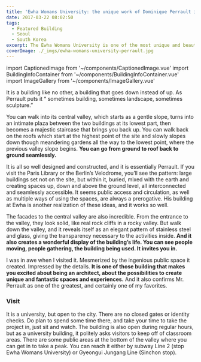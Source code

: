 ```yaml
---
title: 'Ewha Womans University: the unique work of Dominique Perrault in Seoul'
date: 2017-03-22 08:02:50
tags:
  - Featured Building
  - Seoul
  - South Korea
excerpt: The Ewha Womans University is one of the most unique and beautiful buildings I’ve ever visited.
coverImage: ./_imgs/ewha-womans-university-perrault.jpg
---
```

import CaptionedImage from '~/components/CaptionedImage.vue'
import BuildingInfoContainer from '~/components/BuildingInfoContainer.vue'
import ImageGallery from '~/components/ImageGallery.vue'

It is a building like no other, a building that goes down instead of up. As Perrault puts it “ sometimes building, sometimes landscape, sometimes sculpture.”

<captioned-image alt="Ewha Womans Library - Sketch" caption="Concept sketch by Perrault © Dominique Perrault Architects" imgFile="/blog/170322-ewha/large_ufe_2008-croquis_dp_web_5ff59.jpg" :blog="true"/>

You can walk into its central valley, which starts as a gentle slope, turns into an intimate plaza between the two buildings at its lowest part, then becomes a majestic staircase that brings you back up. You can walk back on the roofs which start at the highest point of the site and slowly slopes down though meandering gardens all the way to the lowest point, where the previous valley slope begins. **You can go from ground to roof back to ground seamlessly.**

<captioned-image alt="Ewha Womans University - The lower, flat part of the valley" caption="The lower, flat part of the valley" imgFile="/blog/170322-ewha/Ewha-Womans-University-9.jpg" :blog="true" format="v"/>

It is all so well designed and constructed, and it is essentially Perrault. If you visit the Paris Library or the Berlin’s Velodrome, you’ll see the pattern: large buildings set not on the site, but within it, buried, mixed with the earth and creating spaces up, down and above the ground level, all interconnected and seamlessly accessible. It seems public access and circulation, as well as multiple ways of using the spaces, are always a prerogative. His building at Ewha is another realization of these ideas, and it works so well.

<captioned-image alt="Ewha Womans University - Walking up the staircase at the north end of the valley" caption="Walking up the staircase at the north end of the valley" imgFile="/blog/170322-ewha/Ewha-Womans-University-18.jpg" :blog="true"/>

The facades to the central valley are also incredible. From the entrance to the valley, they look solid, like real rock cliffs in a rocky valley. But walk down the valley, and it reveals itself as an elegant pattern of stainless steel and glass, giving the transparency necessary to the activities inside. **And it also creates a wonderful display of the building’s life. You can see people moving, people gathering, the building being used. It invites you in.**

<captioned-image alt="Ewha Womans University - The facade pattern revealing the building's interior life" caption="The facade pattern revealing the building's interior life" imgFile="/blog/170322-ewha/Ewha-Womans-University-8.jpg" :blog="true"  format="v"/>

I was in awe when I visited it. Mesmerized by the ingenious public space it created. Impressed by the details. **It is one of those building that makes you excited about being an architect, about the possibilities to create unique and fantastic spaces and experiences.** And it also confirms Mr. Perrault as one of the greatest, and certainly one of my favorites.



### Visit

It is a university, but open to the city. There are no closed gates or identity checks. Do plan to spend some time there, and take your time to take the project in, just sit and watch. The building is also open during regular hours, but as a university building, it politely asks visitors to keep off of classroom areas. There are some public areas at the bottom of the valley where you can get in to take a peak. You can reach it either by subway Line 2 (stop Ewha Womans University) or Gyeongui Jungang Line (Sinchon stop).

<building-info-container  id=3 />
<image-gallery folder="/blog/170322-ewha/" prefix="ewha" :num-images="14"/>
